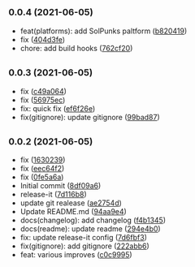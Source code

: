 ## <small>0.0.4 (2021-06-05)</small>

* feat(platforms): add SolPunks paltform ([b820419](https://github.com/sonar-watch/collectibles-list/commit/b820419))
* fix ([404d3fe](https://github.com/sonar-watch/collectibles-list/commit/404d3fe))
* chore: add build hooks ([762cf20](https://github.com/sonar-watch/collectibles-list/commit/762cf20))

## <small>0.0.3 (2021-06-05)</small>

* fix ([c49a064](https://github.com/sonar-watch/collectibles-list/commit/c49a064))
* fix ([56975ec](https://github.com/sonar-watch/collectibles-list/commit/56975ec))
* fix: quick fix ([ef6f26e](https://github.com/sonar-watch/collectibles-list/commit/ef6f26e))
* fix(gitignore): update gitignore ([99bad87](https://github.com/sonar-watch/collectibles-list/commit/99bad87))

## <small>0.0.2 (2021-06-05)</small>

* fix ([1630239](https://github.com/sonar-watch/collectibles-list/commit/1630239))
* fix ([eec64f2](https://github.com/sonar-watch/collectibles-list/commit/eec64f2))
* fix ([0fe5a6a](https://github.com/sonar-watch/collectibles-list/commit/0fe5a6a))
* Initial commit ([8df09a6](https://github.com/sonar-watch/collectibles-list/commit/8df09a6))
* release-it ([7d116b8](https://github.com/sonar-watch/collectibles-list/commit/7d116b8))
* update git realease ([ae2754d](https://github.com/sonar-watch/collectibles-list/commit/ae2754d))
* Update README.md ([94aa9e4](https://github.com/sonar-watch/collectibles-list/commit/94aa9e4))
* docs(changelog): add changelog ([f4b1345](https://github.com/sonar-watch/collectibles-list/commit/f4b1345))
* docs(readme): update readme ([294e4b0](https://github.com/sonar-watch/collectibles-list/commit/294e4b0))
* fix: update release-it config ([7d6fbf3](https://github.com/sonar-watch/collectibles-list/commit/7d6fbf3))
* fix(gitignore): add gitignore ([222abb6](https://github.com/sonar-watch/collectibles-list/commit/222abb6))
* feat: various improves ([c0c9995](https://github.com/sonar-watch/collectibles-list/commit/c0c9995))

